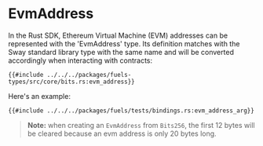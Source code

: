 # EvmAddress

In the Rust SDK, Ethereum Virtual Machine (EVM) addresses can be represented with the 'EvmAddress' type. Its definition matches with the Sway standard library type with the same name and will be converted accordingly when interacting with contracts:

```rust,ignore
{{#include ../../../packages/fuels-types/src/core/bits.rs:evm_address}}
```

Here's an example:

```rust,ignore
{{#include ../../../packages/fuels/tests/bindings.rs:evm_address_arg}}
```

> **Note:** when creating an `EvmAddress` from `Bits256`, the first 12 bytes will be cleared because an evm address is only 20 bytes long.
